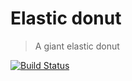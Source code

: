 # Elastic donut
> A giant elastic donut

[![Build Status](https://travis-ci.org/oddhill/elastic-donut.svg?branch=master)](https://travis-ci.org/oddhill/elastic-donut)
